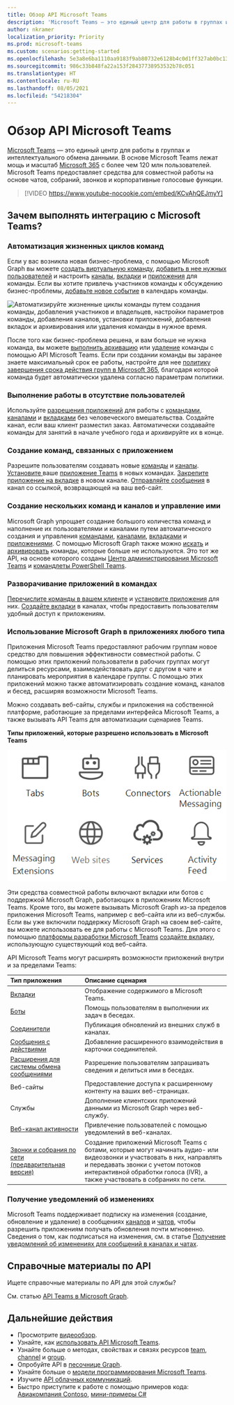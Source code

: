 ```yaml
---
title: Обзор API Microsoft Teams
description: 'Microsoft Teams — это единый центр для работы в группах и интеллектуального обмена данными. '
author: nkramer
localization_priority: Priority
ms.prod: microsoft-teams
ms.custom: scenarios:getting-started
ms.openlocfilehash: 5e3a8e6ba1110aa9183f9ab80732e6128b4c0d1ff327ab0bc13ee71aa5b26500
ms.sourcegitcommit: 986c33b848fa22a153f28437738953532b78c051
ms.translationtype: HT
ms.contentlocale: ru-RU
ms.lasthandoff: 08/05/2021
ms.locfileid: "54218304"
---
```

# <a name="microsoft-teams-api-overview"></a>Обзор API Microsoft Teams

[Microsoft Teams](https://products.office.com/microsoft-teams) — это единый центр для работы в группах и интеллектуального обмена данными. В основе Microsoft Teams лежат мощь и масштаб [Microsoft 365](https://products.office.com/) с более чем 120 млн пользователей. Microsoft Teams предоставляет средства для совместной работы на основе чатов, собраний, звонков и корпоративные голосовые функции.


> [!VIDEO https://www.youtube-nocookie.com/embed/KCvAhQEJmyY]


## <a name="why-integrate-with-microsoft-teams"></a>Зачем выполнять интеграцию с Microsoft Teams?

### <a name="automate-team-lifecycles"></a>Автоматизация жизненных циклов команд

Если у вас возникла новая бизнес-проблема, с помощью Microsoft Graph вы можете [создать виртуальную команду](/graph/api/team-put-teams), [добавить в нее нужных пользователей](/graph/api/group-post-members) и настроить [каналы](/graph/api/channel-post), [вкладки](/graph/api/teamstab-add) и [приложения](/graph/api/teamsappinstallation-add) для команды.
Если вы хотите привлечь участников команды к обсуждению бизнес-проблемы, [добавьте новое событие](/graph/api/group-post-events) в календарь команды.

![Автоматизируйте жизненные циклы команды путем создания команды, добавления участников и владельцев, настройки параметров команды, добавления каналов, установки приложений, добавления вкладок и архивирования или удаления команды в нужное время.](images/teams-lifecycle.png)

После того как бизнес-проблема решена, и вам больше не нужна команда, вы можете [выполнить архивацию](/graph/api/team-archive) или [удаление](/graph/api/group-delete) команды с помощью API Microsoft Teams. Если при создании команды вы заранее знаете максимальный срок ее работы, настройте для нее [политику завершения срока действия групп в Microsoft 365](https://support.office.com/article/office-365-group-expiration-policy-8d253fe5-0e09-4b3c-8b5e-f48def064733?ui=en-US&rs=en-US&ad=US), благодаря которой команда будет автоматически удалена согласно параметрам политики.

### <a name="get-work-done-even-when-no-one-is-around"></a>Выполнение работы в отсутствие пользователей

Используйте [разрешения приложений](permissions-reference.md) для работы с [командами](/graph/api/resources/team), [каналами](/graph/api/resources/channel) и [вкладками](/graph/api/resources/teamstab) без человеческого вмешательства. Создайте канал, если ваш клиент разместил заказ.
Автоматически создавайте команды для занятий в начале учебного года и архивируйте их в конце.

### <a name="create-teams-linked-to-your-app"></a>Создание команд, связанных с приложением

Разрешите пользователям создавать новые [команды](/graph/api/resources/team) и [каналы](/graph/api/resources/channel). 
[Установите ](/graph/api/teamsappinstallation-add) ваше [приложение Teams](/microsoftteams/platform/#pivot=home&panel=home-all) в новых командах. 
[Закрепите приложение на вкладке](/graph/api/teamstab-add) в новом канале. 
[Отправляйте сообщения](/graph/api/channel-post-message) в канал со ссылкой, возвращающей на ваш веб-сайт.

### <a name="create-and-manage-multiple-teams-and-channels"></a>Создание нескольких команд и каналов и управление ими

Microsoft Graph упрощает создание большого количества команд и наполнение их пользователями и каналами путем автоматического создания и управления [командами](/graph/api/resources/team), [каналами](/graph/api/resources/channel), [вкладками](/graph/api/resources/teamstab) и [приложениями](/graph/api/resources/teamsapp).
С помощью Microsoft Graph также можно [искать](teams-list-all-teams.md) и [архивировать](/graph/api/team-archive) команды, которые больше не используются. Это тот же API, на основе которого созданы [Центр администрирования Microsoft Teams](/microsoftteams/enable-features-office-365) и [командлеты PowerShell Teams](/microsoftteams/teams-powershell-overview).

### <a name="deploy-apps-to-teams"></a>Разворачивание приложений в командах

[Перечислите команды в вашем клиенте](teams-list-all-teams.md) и [установите приложения](/graph/api/teamsappinstallation-add) для них. 
[Создайте вкладки](/graph/api/teamstab-add) в каналах, чтобы предоставить пользователям удобный доступ к приложениям.

### <a name="use-microsoft-graph-in-any-kind-of-app"></a>Использование Microsoft Graph в приложениях любого типа

Приложения Microsoft Teams предоставляют рабочим группам новое средство для повышения эффективности совместной работы. С помощью этих приложений пользователи в рабочих группах могут делиться ресурсами, взаимодействовать друг с другом в чате и планировать мероприятия в календаре группы. С помощью этих приложений можно также автоматизировать создание команд, каналов и бесед, расширяя возможности Microsoft Teams.

Можно создавать веб-сайты, службы и приложения на собственной платформе, работающие за пределами интерфейса Microsoft Teams, а также вызывать API Teams для автоматизации сценариев Teams.

**Типы приложений, которые разрешено использовать в Microsoft Teams**

![Вызов API Microsoft Teams из вкладок, ботов, веб-сайтов и служб](images/teamsappendpoints.png)

Эти средства совместной работы включают вкладки или ботов с поддержкой Microsoft Graph, работающих в приложениях Microsoft Teams. Кроме того, вы можете вызывать Microsoft Graph из-за пределов приложения Microsoft Teams, например с веб-сайта или из веб-службы. Если вы уже включили поддержку Microsoft Graph на своем веб-сайте, вы можете использовать ее для работы с Microsoft Teams. Для этого с помощью [платформы разработки Microsoft Teams](/microsoftteams/platform/#pivot=home&panel=home-all) [создайте вкладку](/microsoftteams/platform/concepts/tabs/tabs-overview), использующую существующий код веб-сайта.

API Microsoft Teams могут расширять возможности приложений внутри и за пределами Teams:

|Тип приложения|Описание сценария|
|:-------|:-------------------|
| [Вкладки](/microsoftteams/platform/concepts/tabs/tabs-overview) |Отображение содержимого в Microsoft Teams.|
| [Боты](/microsoftteams/platform/concepts/bots/bots-overview) |Помощь пользователям в выполнении их задач в беседах.|
| [Соединители](/microsoftteams/platform/concepts/connectors/connectors) |Публикация обновлений из внешних служб в каналах.|
| [Сообщения с действиями](/microsoftteams/platform/concepts/cards/cards) |Добавление расширенного взаимодействия в карточки соединителей.|
| [Расширения для системы обмена сообщениями](/microsoftteams/platform/concepts/messaging-extensions) |Разрешение пользователям запрашивать сведения и делиться ими в беседах.|
|Веб-сайты| Предоставление доступа к расширенному контенту на ваших веб-страницах.|
|Службы|Дополнение клиентских приложений данными из Microsoft Graph через веб-службу.|
| [Веб-канал активности](/microsoftteams/platform/concepts/activity-feed)|Привлечение пользователей с помощью уведомлений в веб-каналах.|
| [Звонки и собрания по сети (предварительная версия)](/graph/api/resources/communications-api-overview) |Создание приложений Microsoft Teams с ботами, которые могут начинать аудио- или видеозвонки и участвовать в них, направлять и передавать звонки с учетом потоков интерактивной обработки голоса (IVR), а также участвовать в собраниях по сети.|

### <a name="get-notified-about-changes"></a>Получение уведомлений об изменениях

Microsoft Teams поддерживает подписку на изменения (создание, обновление и удаление) в сообщениях [каналов](/graph/api/resources/channel) и [чатов](/graph/api/resources/chat), чтобы разрешить приложениям получать обновления почти мгновенно. Сведения о том, как подписаться на изменения, см. в статье [Получение уведомлений об изменениях для сообщений в каналах и чатах](teams-changenotifications-chatmessage.md).

## <a name="api-reference"></a>Справочные материалы по API

Ищете справочные материалы по API для этой службы?

См. статью [API Teams в Microsoft Graph](/graph/api/resources/teams-api-overview).

## <a name="next-steps"></a>Дальнейшие действия

- Просмотрите [видеообзор](https://aka.ms/teamsgraph/v1/video).
- Узнайте, как [использовать API Microsoft Teams](/graph/api/resources/teams-api-overview).
- Узнайте больше о методах, свойствах и связях ресурсов [team](/graph/api/resources/team), [channel](/graph/api/resources/channel) и [group](/graph/api/resources/group).
- Опробуйте API в [песочнице Graph](https://developer.microsoft.com/graph/graph-explorer).
- Узнайте больше о [модели программирования Microsoft Teams](/microsoftteams/platform/concepts/concepts-overview).
- Изучите [API облачных коммуникаций](/graph/api/resources/communications-api-overview).
- Быстро приступите к работе с помощью примеров кода: [Авиакомпания Contoso](https://github.com/microsoftgraph/contoso-airlines-teams-sample), [мини-примеры C#](https://github.com/microsoftgraph/csharp-teams-sample-graph)
